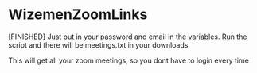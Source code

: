 # WizemenZoomLinks
[FINISHED]
Just put in your password and email in the variables. Run the script and there will be meetings.txt in your downloads

This will get all your zoom meetings, so you dont have to login every time
